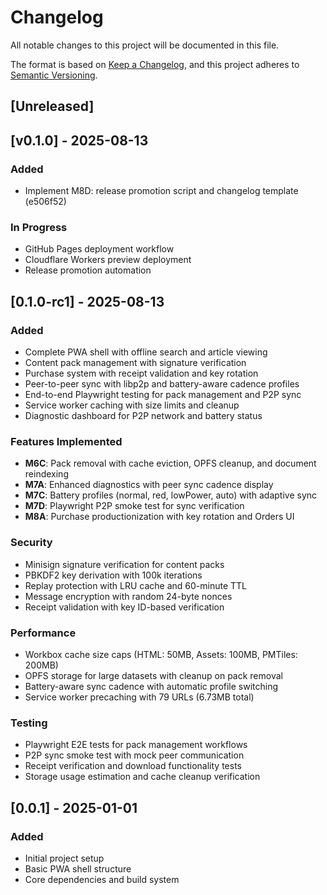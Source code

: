 # Changelog

All notable changes to this project will be documented in this file.

The format is based on [Keep a Changelog](https://keepachangelog.com/en/1.0.0/),
and this project adheres to [Semantic Versioning](https://semver.org/spec/v2.0.0.html).

## [Unreleased]

## [v0.1.0] - 2025-08-13

### Added
- Implement M8D: release promotion script and changelog template (e506f52)


### In Progress
- GitHub Pages deployment workflow
- Cloudflare Workers preview deployment
- Release promotion automation

## [0.1.0-rc1] - 2025-08-13

### Added
- Complete PWA shell with offline search and article viewing
- Content pack management with signature verification
- Purchase system with receipt validation and key rotation
- Peer-to-peer sync with libp2p and battery-aware cadence profiles
- End-to-end Playwright testing for pack management and P2P sync
- Service worker caching with size limits and cleanup
- Diagnostic dashboard for P2P network and battery status

### Features Implemented
- **M6C**: Pack removal with cache eviction, OPFS cleanup, and document reindexing
- **M7A**: Enhanced diagnostics with peer sync cadence display
- **M7C**: Battery profiles (normal, red, lowPower, auto) with adaptive sync
- **M7D**: Playwright P2P smoke test for sync verification
- **M8A**: Purchase productionization with key rotation and Orders UI

### Security
- Minisign signature verification for content packs
- PBKDF2 key derivation with 100k iterations
- Replay protection with LRU cache and 60-minute TTL
- Message encryption with random 24-byte nonces
- Receipt validation with key ID-based verification

### Performance
- Workbox cache size caps (HTML: 50MB, Assets: 100MB, PMTiles: 200MB)
- OPFS storage for large datasets with cleanup on pack removal
- Battery-aware sync cadence with automatic profile switching
- Service worker precaching with 79 URLs (6.73MB total)

### Testing
- Playwright E2E tests for pack management workflows
- P2P sync smoke test with mock peer communication
- Receipt verification and download functionality tests
- Storage usage estimation and cache cleanup verification

## [0.0.1] - 2025-01-01

### Added
- Initial project setup
- Basic PWA shell structure
- Core dependencies and build system
